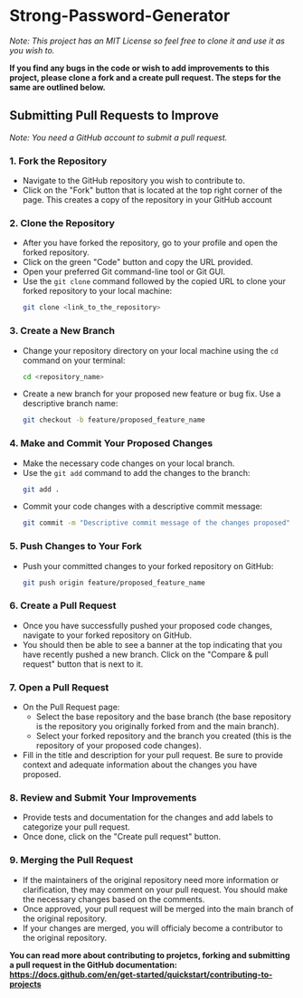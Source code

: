 # Strong-Password-Generator

_Note: This project has an MIT License so feel free to clone it and use it as you wish to._

**If you find any bugs in the code or wish to add improvements to this project, please clone a fork and a create pull request. The steps for the same are outlined below.**

## Submitting Pull Requests to Improve 
_Note: You need a GitHub account to submit a pull request._

### 1. Fork the Repository
- Navigate to the GitHub repository you wish to contribute to.
- Click on the "Fork" button that is located at the top right corner of the page. This creates a copy of the repository in your GitHub account

### 2. Clone the Repository
- After you have forked the repository, go to your profile and open the forked repository.
- Click on the green "Code" button and copy the URL provided.
- Open your preferred Git command-line tool or Git GUI.
- Use the `git clone` command followed by the copied URL to clone your forked repository to your local machine:
    ```bash
    git clone <link_to_the_repository>
    ```

### 3. Create a New Branch
- Change your repository directory on your local machine using the `cd` command on your terminal:
    ```bash
    cd <repository_name>
    ```
- Create a new branch for your proposed new feature or bug fix. Use a descriptive branch name:
    ```bash
    git checkout -b feature/proposed_feature_name
    ```

### 4. Make and Commit Your Proposed Changes
- Make the necessary code changes on your local branch.
- Use the `git add` command to add the changes to the branch: 
    ```bash
    git add .
    ```
- Commit your code changes with a descriptive commit message:
    ```bash
    git commit -m "Descriptive commit message of the changes proposed"
    ```

### 5. Push Changes to Your Fork
- Push your committed changes to your forked repository on GitHub:
    ```bash
    git push origin feature/proposed_feature_name
    ```

### 6. Create a Pull Request 
- Once you have successfully pushed your proposed code changes, navigate to your forked repository on GitHub.
- You should then be able to see a banner at the top indicating that you have recently pushed a new branch. Click on the "Compare & pull request" button that is next to it.

### 7. Open a Pull Request
- On the Pull Request page:
    - Select the base repository and the base branch (the base repository is the repository you originally forked from and the main branch).
    - Select your forked repository and the branch you created (this is the repository of your proposed code changes).
- Fill in the title and description for your pull request. Be sure to provide context and adequate information about the changes you have proposed.

### 8. Review and Submit Your Improvements
- Provide tests and documentation for the changes and add labels to categorize your pull request.
- Once done, click on the "Create pull request" button.

### 9. Merging the Pull Request
- If the maintainers of the original repository need more information or clarification, they may comment on your pull request. You should make the necessary changes based on the comments. 
- Once approved, your pull request will be merged into the main branch of the original repository.
- If your changes are merged, you will officialy become a contributor to the original repository. 


**You can read more about contributing to projetcs, forking and submitting a pull request in the GitHub documentation: https://docs.github.com/en/get-started/quickstart/contributing-to-projects** 
